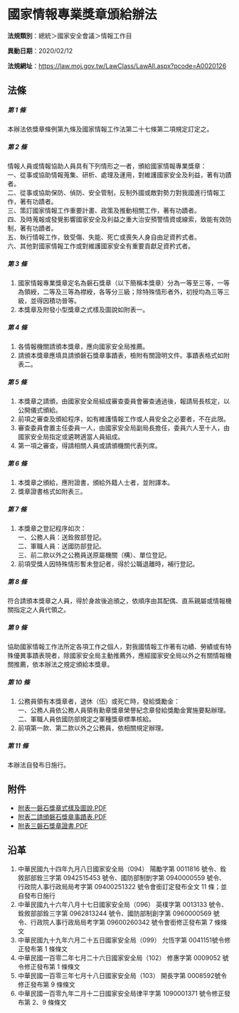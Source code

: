 # 國家情報專業獎章頒給辦法

**法規類別**：總統＞國家安全會議＞情報工作目

**異動日期**：2020/02/12  

**法規網址**：https://law.moj.gov.tw/LawClass/LawAll.aspx?pcode=A0020126





## 法條
##### 第 1 條
本辦法依獎章條例第九條及國家情報工作法第二十七條第二項規定訂定之。

##### 第 2 條
情報人員或情報協助人員具有下列情形之一者，頒給國家情報專業獎章：  
一、從事或協助情報蒐集、研析、處理及運用，對維護國家安全及利益，著有功蹟者。  
二、從事或協助保防、偵防、安全管制，反制外國或敵對勢力對我國進行情報工作，著有功蹟者。  
三、策訂國家情報工作重要計畫、政策及推動相關工作，著有功蹟者。  
四、及時蒐報或發覺影響國家安全及利益之重大治安預警情資或線索，致能有效防制，著有功蹟者。  
五、執行情報工作，致受傷、失能、死亡或喪失人身自由足資矜式者。  
六、其他對國家情報工作或對維護國家安全有重要貢獻足資矜式者。

##### 第 3 條
1. 國家情報專業獎章定名為磐石獎章（以下簡稱本獎章）分為一等至三等，一等為領綬，二等及三等為襟綬，各等分三級；除特殊情形者外，初授均為三等三級，並得因積功晉等。
1. 本獎章及附發小型獎章之式樣及圖說如附表一。

##### 第 4 條
1. 各情報機關請頒本獎章，應向國家安全局推薦。
1. 請頒本獎章應填具請頒磐石獎章事蹟表，檢附有關證明文件。事蹟表格式如附表二。

##### 第 5 條
1. 本獎章之請頒，由國家安全局組成審查委員會審查通過後，報請局長核定，以公開儀式頒給。
1. 前項之審查及頒給程序，如有維護情報工作或人員安全之必要者，不在此限。
1. 審查委員會置主任委員一人，由國家安全局副局長擔任，委員六人至十人，由國家安全局指定或遴聘適當人員組成。
1. 第一項之審查，得請相關人員或請頒機關代表列席。

##### 第 6 條
1. 本獎章之頒給，應附證書，頒給外籍人士者，並附譯本。
1. 獎章證書格式如附表三。

##### 第 7 條
1. 本獎章之登記程序如次：  
一、公務人員：送銓敘部登記。  
二、軍職人員：送國防部登記。  
三、前二款以外之公務員送原屬機關（構）、單位登記。
1. 前項受獎人因特殊情形暫未登記者，得於公職退離時，補行登記。

##### 第 8 條
符合請頒本獎章之人員，得於身故後追頒之，依順序由其配偶、直系親屬或情報機關指定之人員代領之。

##### 第 9 條
協助國家情報工作法所定各項工作之個人，對我國情報工作著有功績、勞績或有特殊優異事蹟表現者，除國家安全局主動推薦外，應經國家安全局以外之有關情報機關推薦，依本辦法之規定頒給本獎章。

##### 第 10 條
1. 公務員領有本獎章者，退休（伍）或死亡時，發給獎勵金：  
一、公務人員依公務人員領有勳章獎章榮譽紀念章發給獎勵金實施要點辦理。  
二、軍職人員依國防部規定之軍種獎章標準核給。
1. 前項第一款、第二款以外之公務員，依相關規定辦理。

##### 第 11 條
本辦法自發布日施行。
## 附件
* [附表一磐石獎章式樣及圖說.PDF](https://law.moj.gov.tw/LawClass/LawGetFile.ashx?FileId=0000032683)
* [附表二請頒磐石獎章事蹟表.PDF](https://law.moj.gov.tw/LawClass/LawGetFile.ashx?FileId=0000032684)
* [附表三磐石獎章證書.PDF](https://law.moj.gov.tw/LawClass/LawGetFile.ashx?FileId=0000032685)
## 沿革
1. 中華民國九十四年九月八日國家安全局（094） 陽勵字第 0011816  號令、銓敘部部銓三字第 0942515453 號令、國防部制剴字第 0940000559 號令、行政院人事行政局局考字第 09400251322  號令會銜訂定發布全文 11 條；並自發布日施行
1. 中華民國九十六年八月十七日國家安全局（096） 英樸字第 0013133  號令、銓敘部部銓三字第 0962813244 號令、國防部制創字第 0960000569 號令、行政院人事行政局局考字第 09600260342  號令會銜修正發布第 7  條條文
1. 中華民國九十九年六月二十五日國家安全局（099） 允恆字第 0041151號令修正發布第 1  條條文
1. 中華民國一百零二年七月二十六日國家安全局（102） 修惠字第 0009052  號令修正發布第 1  條條文
1. 中華民國一百零三年七月十八日國家安全局（103） 開長字第 0008592號令修正發布第 9  條條文
1. 中華民國一百零九年二月十二日國家安全局律平字第 1090001371 號令修正發布第 2、9 條條文
